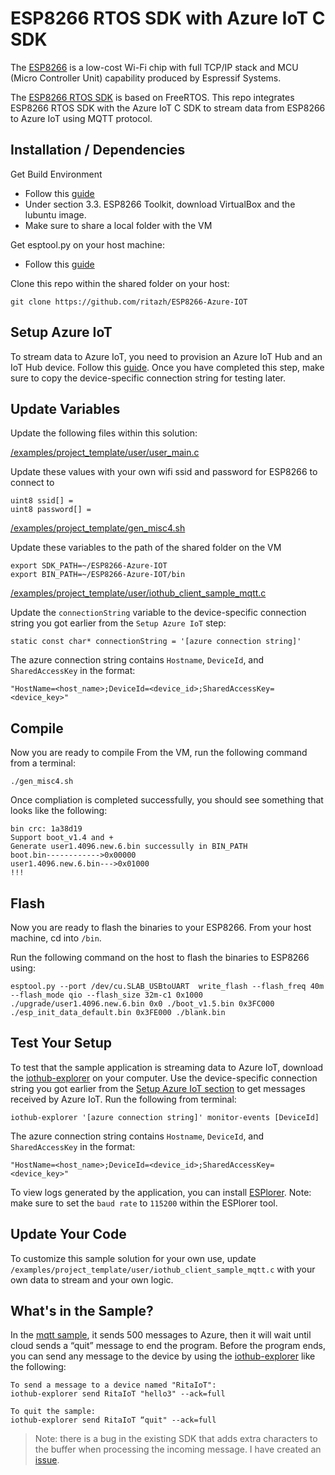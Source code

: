 # ESP8266 RTOS SDK with Azure IoT C SDK


The [ESP8266](https://en.wikipedia.org/wiki/ESP8266) is a low-cost Wi-Fi chip with full TCP/IP stack and MCU (Micro Controller Unit) capability produced by Espressif Systems. 

The [ESP8266 RTOS SDK](https://github.com/espressif/ESP8266_RTOS_SDK) is based on FreeRTOS. This repo integrates ESP8266 RTOS SDK with the Azure IoT C SDK to stream data from ESP8266 to Azure IoT using MQTT protocol.

## Installation / Dependencies

Get Build Environment
- Follow this [guide](https://espressif.com/en/support/explore/get-started/esp8266/getting-started-guide)
- Under section 3.3. ESP8266 Toolkit, download VirtualBox and the lubuntu image.
- Make sure to share a local folder with the VM

Get esptool.py on your host machine:
- Follow this [guide](https://github.com/espressif/esptool)

Clone this repo within the shared folder on your host:

    git clone https://github.com/ritazh/ESP8266-Azure-IOT

## Setup Azure IoT

To stream data to Azure IoT, you need to provision an Azure IoT Hub and an IoT Hub device. Follow this [guide](http://thinglabs.io/workshop/esp8266/setup-azure-iot-hub/). Once you have completed this step, make sure to copy the device-specific connection string for testing later.

## Update Variables

Update the following files within this solution:

[/examples/project_template/user/user_main.c](https://github.com/ritazh/ESP8266-Azure-IOT/blob/master/examples/project_template/user/user_main.c)

Update these values with your own wifi ssid and password for ESP8266 to connect to

```
uint8 ssid[] =
uint8 password[] =
```

[/examples/project_template/gen_misc4.sh](https://github.com/ritazh/ESP8266-Azure-IOT/blob/master/examples/project_template/gen_misc4.sh)

Update these variables to the path of the shared folder on the VM

```
export SDK_PATH=~/ESP8266-Azure-IOT
export BIN_PATH=~/ESP8266-Azure-IOT/bin
```

[/examples/project_template/user/iothub_client_sample_mqtt.c](https://github.com/ritazh/ESP8266-Azure-IOT/blob/master/examples/project_template/user/iothub_client_sample_mqtt.c)

Update the `connectionString` variable to the device-specific connection string you got earlier from the `Setup Azure IoT` step:

```
static const char* connectionString = '[azure connection string]'
```

The azure connection string contains `Hostname`, `DeviceId`, and `SharedAccessKey` in the format:

`"HostName=<host_name>;DeviceId=<device_id>;SharedAccessKey=<device_key>"`
   
## Compile

Now you are ready to compile
From the VM, run the following command from a terminal:

    ./gen_misc4.sh


Once compliation is completed successfully, you should see something that looks like the following:

```
bin crc: 1a38d19
Support boot_v1.4 and +
Generate user1.4096.new.6.bin successully in BIN_PATH
boot.bin------------>0x00000
user1.4096.new.6.bin--->0x01000
!!!
```
## Flash

Now you are ready to flash the binaries to your ESP8266. From your host machine, cd into `/bin`. 

Run the following command on the host to flash the binaries to ESP8266 using:

```
esptool.py --port /dev/cu.SLAB_USBtoUART  write_flash --flash_freq 40m --flash_mode qio --flash_size 32m-c1 0x1000 ./upgrade/user1.4096.new.6.bin 0x0 ./boot_v1.5.bin 0x3FC000 ./esp_init_data_default.bin 0x3FE000 ./blank.bin
```

## Test Your Setup

To test that the sample application is streaming data to Azure IoT, download the [iothub-explorer](https://github.com/Azure/iothub-explorer) on your computer. Use the device-specific connection string you got earlier from the [Setup Azure IoT section](https://github.com/ritazh/ESP8266-Azure-IOT#setup-azure-iot) to get messages received by Azure IoT. Run the following from terminal:

```
iothub-explorer '[azure connection string]' monitor-events [DeviceId]
```

The azure connection string contains `Hostname`, `DeviceId`, and `SharedAccessKey` in the format:

`"HostName=<host_name>;DeviceId=<device_id>;SharedAccessKey=<device_key>"`

To view logs generated by the application, you can install [ESPlorer](https://esp8266.ru/esplorer/). Note: make sure to set the `baud rate` to `115200` within the ESPlorer tool.

## Update Your Code

To customize this sample solution for your own use, update `/examples/project_template/user/iothub_client_sample_mqtt.c` with your own data to stream and your own logic.

## What's in the Sample?

In the [mqtt sample](https://github.com/ritazh/ESP8266-Azure-IOT/blob/master/examples/project_template/user/iothub_client_sample_mqtt.c), it sends 500 messages to Azure, then it will wait until cloud sends a “quit” message to end the program. Before the program ends, you can send any message to the device by using the [iothub-explorer](https://github.com/Azure/iothub-explorer) like the following:

```
To send a message to a device named "RitaIoT":
iothub-explorer send RitaIoT "hello3" --ack=full

To quit the sample:
iothub-explorer send RitaIoT “quit" --ack=full
```

> Note: there is a bug in the existing SDK that adds extra characters to the buffer when processing the incoming message. I have created an [issue](https://github.com/Azure/azure-iot-sdk-c/issues/46).
